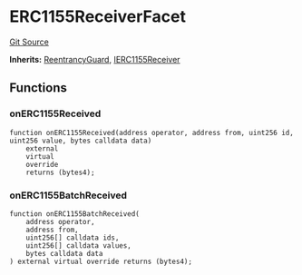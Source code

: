 # ERC1155ReceiverFacet
[Git Source](https://github.com/KlimaDAO/klimadao-solidity/blob/b4fb0f4685d5fe4c80ffc162389dfe0abdfe9f39/src/infinity/facets/ERC1155ReceiverFacet.sol)

**Inherits:**
[ReentrancyGuard](/src/infinity/ReentrancyGuard.sol/abstract.ReentrancyGuard.md), [IERC1155Receiver](/src/infinity/interfaces/IERC1155Receiver.sol/interface.IERC1155Receiver.md)


## Functions
### onERC1155Received


```solidity
function onERC1155Received(address operator, address from, uint256 id, uint256 value, bytes calldata data)
    external
    virtual
    override
    returns (bytes4);
```

### onERC1155BatchReceived


```solidity
function onERC1155BatchReceived(
    address operator,
    address from,
    uint256[] calldata ids,
    uint256[] calldata values,
    bytes calldata data
) external virtual override returns (bytes4);
```

